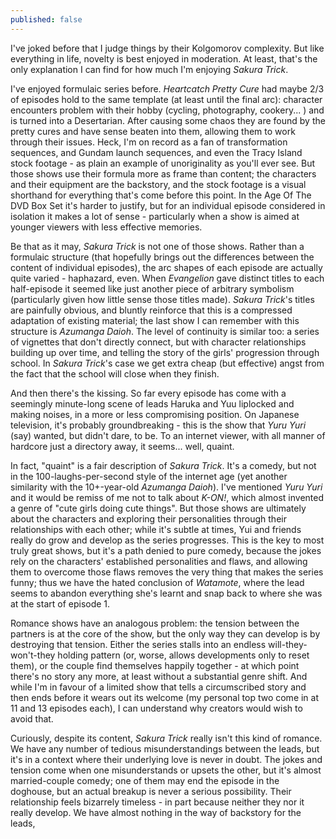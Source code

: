 ```yaml
---
published: false
---
```


I've joked before that I judge things by their Kolgomorov complexity. But like everything in life, novelty is best enjoyed in moderation. At least, that's the only explanation I can find for how much I'm enjoying *Sakura Trick*.

I've enjoyed formulaic series before. *Heartcatch Pretty Cure* had maybe 2/3 of episodes hold to the same template (at least until the final arc): character encounters problem with their hobby (cycling, photography, cookery... ) and is turned into a Desertarian. After causing some chaos they are found by the pretty cures and have sense beaten into them, allowing them to work through their issues. Heck, I'm on record as a fan of transformation sequences, and Gundam launch sequences, and even the Tracy Island stock footage - as plain an example of unoriginality as you'll ever see. But those shows use their formula more as frame than content; the characters and their equipment are the backstory, and the stock footage is a visual shorthand for everything that's come before this point. In the Age Of The DVD Box Set it's harder to justify, but for an individual episode considered in isolation it makes a lot of sense - particularly when a show is aimed at younger viewers with less effective memories.

Be that as it may, *Sakura Trick* is not one of those shows. Rather than a formulaic structure (that hopefully brings out the differences between the content of individual episodes), the arc shapes of each episode are actually quite varied - haphazard, even. When *Evangelion* gave distinct titles to each half-episode it seemed like just another piece of arbitrary symbolism (particularly given how little sense those titles made). *Sakura Trick*'s titles are painfully obvious, and bluntly reinforce that this is a compressed adaptation of existing material; the last show I can remember with this structure is *Azumanga Daioh*. The level of continuity is similar too: a series of vignettes that don't directly connect, but with character relationships building up over time, and telling the story of the girls' progression through school. In *Sakura Trick*'s case we get extra cheap (but effective) angst from the fact that the school will close when they finish.

And then there's the kissing. So far every episode has come with a seemingly minute-long scene of leads Haruka and Yuu liplocked and making noises, in a more or less compromising position. On Japanese television, it's probably groundbreaking - this is the show that *Yuru Yuri* (say) wanted, but didn't dare, to be. To an internet viewer, with all manner of hardcore just a directory away, it seems... well, quaint.

In fact, "quaint" is a fair description of *Sakura Trick*. It's a comedy, but not in the 100-laughs-per-second style of the internet age (yet another similarity with the 10+-year-old *Azumanga Daioh*). I've mentioned *Yuru Yuri* and it would be remiss of me not to talk about *K-ON!*, which almost invented a genre of "cute girls doing cute things". But those shows are ultimately about the characters and exploring their personalities through their relationships with each other; while it's subtle at times, Yui and friends really do grow and develop as the series progresses. This is the key to most truly great shows, but it's a path denied to pure comedy, because the jokes rely on the characters' established personalities and flaws, and allowing them to overcome those flaws removes the very thing that makes the series funny; thus we have the hated conclusion of *Watamote*, where the lead seems to abandon everything she's learnt and snap back to where she was at the start of episode 1.

Romance shows have an analogous problem: the tension between the partners is at the core of the show, but the only way they can develop is by destroying that tension. Either the series stalls into an endless will-they-won't-they holding pattern (or, worse, allows developments only to reset them), or the couple find themselves happily together - at which point there's no story any more, at least without a substantial genre shift. And while I'm in favour of a limited show that tells a circumscribed story and then ends before it wears out its welcome (my personal top two come in at 11 and 13 episodes each), I can understand why creators would wish to avoid that.

Curiously, despite its content, *Sakura Trick* really isn't this kind of romance. We have any number of tedious misunderstandings between the leads, but it's in a context where their underlying love is never in doubt. The jokes and tension come when one misunderstands or upsets the other, but it's almost married-couple comedy; one of them may end the episode in the doghouse, but an actual breakup is never a serious possibility. Their relationship feels bizarrely timeless - in part because neither they nor it really develop. We have almost nothing in the way of backstory for the leads, 